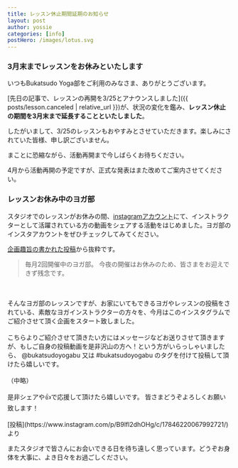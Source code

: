 ```yaml
---
title: レッスン休止期間延期のお知らせ
layout: post
author: yossie
categories: [info]
postHero: /images/lotus.svg
---
```


### 3月末までレッスンをお休みといたします

いつもBukatsudo Yoga部をご利用のみなさま、ありがとうございます。

[先日の記事で、レッスンの再開を3/25とアナウンスしました]({{ posts/lesson.canceled | relative_url }})が、状況の変化を鑑み、**レッスン休止の期間を3月末まで延長することといたしました**。

したがいまして、3/25のレッスンもおやすみとさせていただきます。楽しみにされていた皆様、申し訳ございません。

まことに恐縮ながら、活動再開まで今しばらくお待ちください。

4月から活動再開の予定ですが、正式な発表はまた改めてご案内させてください。

### レッスンお休み中のヨガ部

スタジオでのレッスンがお休みの間、[instagramアカウント](https://www.instagram.com/bukatsudoyogabu/)にて、インストラクターとして活躍されている方の動画をシェアする活動をはじめました。ヨガ部のインスタアカウントをぜひチェックしてみてください。

[企画趣旨の書かれた投稿](https://www.instagram.com/p/B9lfl2dhOHg/c/17846220067992721/)から抜粋です。


> 毎月2回開催中のヨガ部。
今夜の開催はお休みのため、皆さまをお迎えできず残念です。
<br>
<br>
そんなヨガ部のレッスンですが、お家にいてもできるヨガやレッスンの投稿をされている、素敵なヨガインストラクターの方々を、今月はこのインスタグラムでご紹介させて頂く企画をスタート致しました。
<br>
<br>
こちらよりご紹介させて頂きたい方にはメッセージなどお送りさせて頂きますが、もしご自身の投稿動画を是非沢山の方へ！という方がいらっしゃいましたら、
@bukatsudoyogabu 又は
#bukatsudoyogabu のタグを付けて投稿して頂けたら嬉しいです。
<br>
<br>
（中略）
<br>
<br>
是非シェアや👍で応援して頂けたら嬉しいです。
皆さまどうぞよろしくお願い致します！
<br>
<br>
<span class="caption">[投稿](https://www.instagram.com/p/B9lfl2dhOHg/c/17846220067992721/)より</span>

またスタジオで皆さんにお会いできる日を待ち遠しく思っています。どうぞお身体を大事に、よき日々をお過ごしください。
